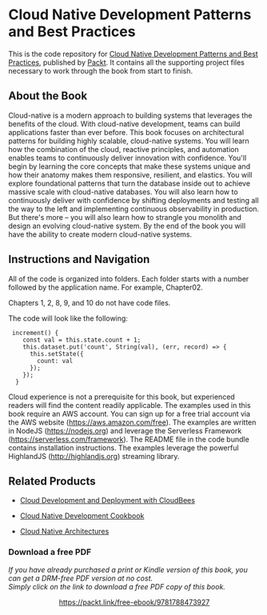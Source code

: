 


# Cloud Native Development Patterns and Best Practices
This is the code repository for [Cloud Native Development Patterns and Best Practices](https://www.packtpub.com/application-development/cloud-native-development-patterns-and-best-practices?utm_source=github&utm_medium=repository&utm_campaign=9781788473927), published by [Packt](https://www.packtpub.com/?utm_source=github). It contains all the supporting project files necessary to work through the book from start to finish.
## About the Book
Cloud-native is a modern approach to building systems that leverages the benefits of the cloud. With cloud-native development, teams can build applications faster than ever before. This book focuses on architectural patterns for building highly scalable, cloud-native systems. You will learn how the combination of the cloud, reactive principles, and automation enables teams to continuously deliver innovation with confidence.
You'll begin by learning the core concepts that make these systems unique and how their anatomy makes them responsive, resilient, and elastics. You will explore foundational patterns that turn the database inside out to achieve massive scale with cloud-native databases. You will also learn how to continuously deliver with confidence by shifting deployments and testing all the way to the left and implementing continuous observability in production. But there's more – you will also learn how to strangle you monolith and design an evolving cloud-native system.
By the end of the book you will have the ability to create modern cloud-native systems.
## Instructions and Navigation
All of the code is organized into folders. Each folder starts with a number followed by the application name. For example, Chapter02.

Chapters 1, 2, 8, 9, and 10 do not have code files.

The code will look like the following:
```
 increment() {
    const val = this.state.count + 1;
    this.dataset.put('count', String(val), (err, record) => {
      this.setState({
        count: val
      });
    });
  }
```

Cloud experience is not a prerequisite for this book, but experienced readers will find the content readily applicable. The examples used in this book require an AWS account. You can sign up for a free trial account via the AWS website (https://aws.amazon.com/free). The examples are written in NodeJS (https://nodejs.org) and leverage the Serverless Framework (https://serverless.com/framework). The README file in the code bundle contains installation instructions. The examples leverage the powerful HighlandJS (http://highlandjs.org) streaming library.

## Related Products
* [Cloud Development and Deployment with CloudBees](https://www.packtpub.com/virtualization-and-cloud/cloud-development-and-deployment-cloudbees?utm_source=github&utm_medium=repository&utm_campaign=9781783281633)

* [Cloud Native Development Cookbook](https://www.packtpub.com/application-development/cloud-native-development-cookbook?utm_source=github&utm_medium=repository&utm_campaign=9781788470414)

* [Cloud Native Architectures](https://www.packtpub.com/application-development/cloud-native-architectures?utm_source=github&utm_medium=repository&utm_campaign=9781787280540)
### Download a free PDF

 <i>If you have already purchased a print or Kindle version of this book, you can get a DRM-free PDF version at no cost.<br>Simply click on the link to download a free PDF copy of this book.</i>
<p align="center"> <a href="https://packt.link/free-ebook/9781788473927">https://packt.link/free-ebook/9781788473927 </a> </p>
